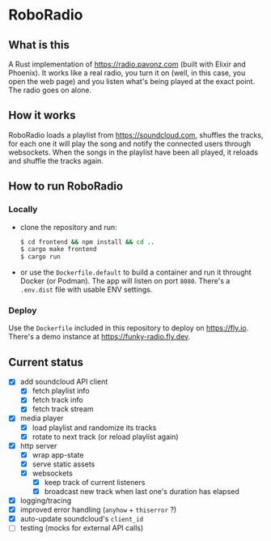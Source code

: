 # RoboRadio

## What is this

A Rust implementation of https://radio.pavonz.com (built with Elixir and Phoenix). It works like a real radio, you turn it on (well, in this case, you open the web page) and you listen what's being played at the exact point. The radio goes on alone.

## How it works

RoboRadio loads a playlist from https://soundcloud.com, shuffles the tracks, for each one it will play the song and notify the connected users through websockets. When the songs in the playlist have been all played, it reloads and shuffle the tracks again.

## How to run RoboRadio

### Locally

- clone the repository and run:
  ```sh
  $ cd frontend && npm install && cd ..
  $ cargo make frontend
  $ cargo run
  ```
- or use the `Dockerfile.default` to build a container and run it throught Docker (or Podman). The app will listen on port `8080`. There's a `.env.dist` file with usable ENV settings.

### Deploy

Use the `Dockerfile` included in this repository to deploy on https://fly.io. There's a demo instance at https://funky-radio.fly.dev.

## Current status

- [x] add soundcloud API client
  - [x] fetch playlist info
  - [x] fetch track info
  - [x] fetch track stream
- [x] media player
  - [x] load playlist and randomize its tracks
  - [x] rotate to next track (or reload playlist again)
- [x] http server
  - [x] wrap app-state
  - [x] serve static assets
  - [x] websockets
    - [x] keep track of current listeners
    - [x] broadcast new track when last one's duration has elapsed
- [x] logging/tracing
- [x] improved error handling (`anyhow` + `thiserror` ?)
- [x] auto-update soundcloud's `client_id`
- [ ] testing (mocks for external API calls)
